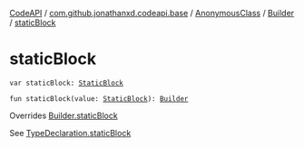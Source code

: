 [CodeAPI](../../../index.md) / [com.github.jonathanxd.codeapi.base](../../index.md) / [AnonymousClass](../index.md) / [Builder](index.md) / [staticBlock](.)

# staticBlock

`var staticBlock: `[`StaticBlock`](../../-static-block/index.md)

`fun staticBlock(value: `[`StaticBlock`](../../-static-block/index.md)`): `[`Builder`](index.md)

Overrides [Builder.staticBlock](../../-elements-holder/-builder/static-block.md)

See [TypeDeclaration.staticBlock](../../-elements-holder/static-block.md)

